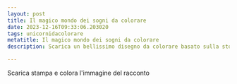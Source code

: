 ```yaml
---
layout: post
title: Il magico mondo dei sogni da colorare
date: 2023-12-16T09:33:06.203020
tags: unicornidacolorare
metatitle: Il magico mondo dei sogni da colorare
description: Scarica un bellissimo disegno da colorare basato sulla storia Il magico mondo dei sogni

---
```

Scarica stampa e colora l'immagine del racconto
        